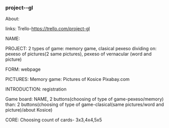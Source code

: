 ### project--gl
About:

links: Trello-https://trello.com/project-gl
   
NAME:

PROJECT:
2 types of game: memory game, clasical pexeso
dividing on:
pexeso of pictures(2 same pictures), pexeso of vernacular (word and picture)

FORM: webpage

PICTURES: 
Memory game:
Pictures of Kosice
Pixabay.com

INTRODUCTION:
registration 

Game board: NAME, 2 buttons(choosing of type of game-pexeso/memory)
than: 2 buttons(choosing of type of game-clasical(same  pictures/word and picture)/about Kosice)

CORE:
Choosing count of cards- 3x3,4x4,5x5
